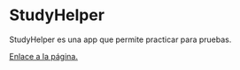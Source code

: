 # StudyHelper
StudyHelper es una app que permite practicar para pruebas.

[Enlace a la página.](https://danielquijada.github.io/StudyHelper/)